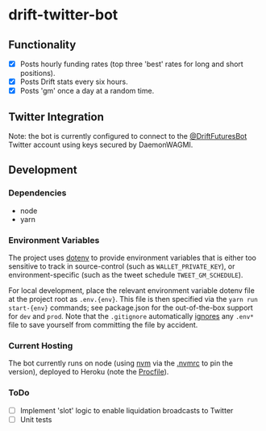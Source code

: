 # drift-twitter-bot

## Functionality

- [x] Posts hourly funding rates (top three 'best' rates for long and short positions).
- [x] Posts Drift stats every six hours.
- [X] Posts 'gm' once a day at a random time.

## Twitter Integration

Note: the bot is currently configured to connect to the [@DriftFuturesBot](https://twitter.com/DriftFuturesBot) Twitter account using keys secured by DaemonWAGMI.

## Development

### Dependencies

  * node
  * yarn

### Environment Variables

The project uses [dotenv](https://github.com/motdotla/dotenv) to provide environment variables that is either too sensitive to track in source-control (such as `WALLET_PRIVATE_KEY`), or environment-specific (such as the tweet schedule `TWEET_GM_SCHEDULE`).

For local development, place the relevant environment variable dotenv file at the project root as `.env.{env}`. This file is then specified via the `yarn run start-{env}` commands; see package.json for the out-of-the-box support for `dev` and `prod`. Note that the `.gitignore` automatically [ignores](https://github.com/DaemonWAGMI/drift-twitter-bot/blob/main/.gitignore) any `.env*` file to save yourself from committing the file by accident.

### Current Hosting

The bot currently runs on node (using [nvm](https://github.com/nvm-sh/nvm) via the [.nvmrc](https://github.com/DaemonWAGMI/drift-twitter-bot/blob/main/.nvmrc) to pin the version), deployed to Heroku (note the [Procfile](https://github.com/DaemonWAGMI/drift-twitter-bot/blob/main/Procfile)).

### ToDo

- [ ] Implement 'slot' logic to enable liquidation broadcasts to Twitter
- [ ] Unit tests
